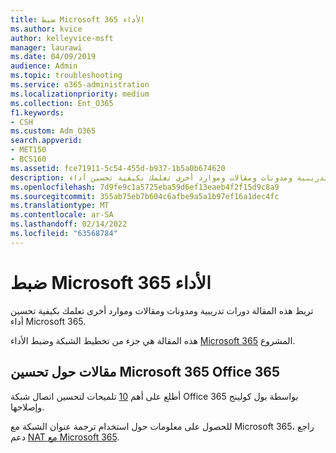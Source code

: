 ```yaml
---
title: ضبط Microsoft 365 الأداء
ms.author: kvice
author: kelleyvice-msft
manager: laurawi
ms.date: 04/09/2019
audience: Admin
ms.topic: troubleshooting
ms.service: o365-administration
ms.localizationpriority: medium
ms.collection: Ent_O365
f1.keywords:
- CSH
ms.custom: Adm_O365
search.appverid:
- MET150
- BCS160
ms.assetid: fce71911-5c54-455d-b937-1b5a0b674620
description: ارتباطات إلى دورات تدريبية ومدونات ومقالات وموارد أخرى تعلمك بكيفية تحسين أداء Microsoft 365.
ms.openlocfilehash: 7d9fe9c1a5725eba59d6ef13eaeb4f2f15d9c8a9
ms.sourcegitcommit: 355ab75eb7b604c6afbe9a5a1b97ef16a1dec4fc
ms.translationtype: MT
ms.contentlocale: ar-SA
ms.lasthandoff: 02/14/2022
ms.locfileid: "63568784"
---
```

# <a name="tune-microsoft-365-performance"></a>ضبط Microsoft 365 الأداء

تربط هذه المقالة دورات تدريبية ومدونات ومقالات وموارد أخرى تعلمك بكيفية تحسين أداء Microsoft 365.
  
هذه المقالة هي جزء من تخطيط الشبكة وضبط الأداء [Microsoft 365](./network-planning-and-performance.md) المشروع.

## <a name="articles-about-fine-tuning-microsoft-365-and-office-365-performance"></a>مقالات حول تحسين Microsoft 365 Office 365

أطلع على أهم [10](/archive/blogs/onthewire/top-10-tips-for-optimising-troubleshooting-your-office-365-network-connectivity) تلميحات لتحسين اتصال شبكة Office 365 بواسطة بول كولينج وإصلاحها.
  
للحصول على معلومات حول استخدام ترجمة عنوان الشبكة مع Microsoft 365، راجع دعم [NAT مع Microsoft 365](nat-support-with-microsoft-365.md).

